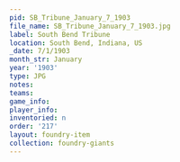 ```yaml
---
pid: SB_Tribune_January_7_1903
file_name: SB_Tribune_January_7_1903.jpg
label: South Bend Tribune
location: South Bend, Indiana, US
_date: 7/1/1903
month_str: January
year: '1903'
type: JPG
notes: 
teams: 
game_info: 
player_info: 
inventoried: n
order: '217'
layout: foundry-item
collection: foundry-giants
---
```

